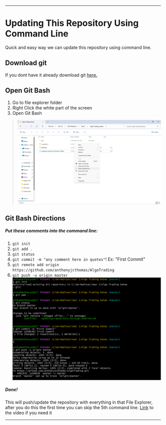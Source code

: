___
# Updating This Repository Using Command Line
Quick and easy way we can update this repository using command line.
## Download git
If you dont have it already download git [here.](https://www.git-scm.com/downloads)

## Open Git Bash

1. Go to file explorer folder
2. Right Click the white part of the screen
3. Open Git Bash
>![What goes here](<Misc Images/Screenshot 2024-01-10 171312.png>)

## Git Bash Directions

##### Put these comments into the command line:
1. ```git init```
2. ```git add .```
3. ```git status```
4. ```git commit -m "any comment here in quotes"```!
    Ex: "First Commit"
5. ```git remote add origin https://github.com/anthonyjcthomas/AlgoTrading ```
6. ```git push -u origin master```
![Alt text](<Misc Images/Screenshot 2024-01-10 180026.png>)
##### Done! 
This will push/update the repository with everything in that File Explorer, after you do this the first time you can skip the 5th command line.
[Link](https://www.youtube.com/watch?v=xLbmcMVtfKE) to the video if you need it
___
